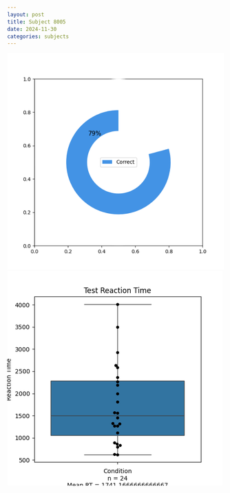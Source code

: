 ```yaml
---
layout: post
title: Subject 8005
date: 2024-11-30
categories: subjects
---
```


![](data/8005/run-15/8005_FN_acc_test.png)
![](data/8005/run-15/8005_FN_rt.png)
